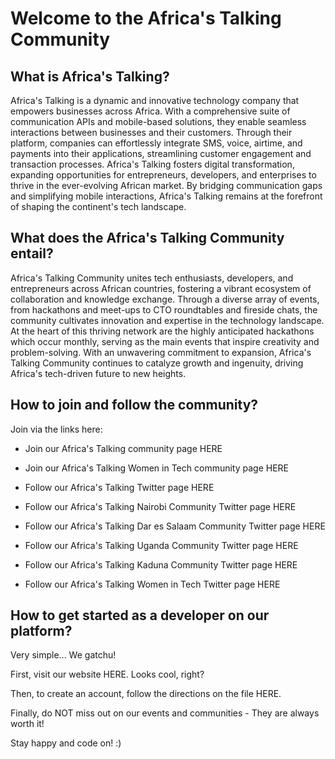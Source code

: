 # Welcome to the Africa's Talking Community

## What is Africa's Talking?

Africa's Talking is a dynamic and innovative technology company that empowers businesses across Africa. With a comprehensive suite of communication APIs and mobile-based solutions, they enable seamless interactions between businesses and their customers. Through their platform, companies can effortlessly integrate SMS, voice, airtime, and payments into their applications, streamlining customer engagement and transaction processes. Africa's Talking fosters digital transformation, expanding opportunities for entrepreneurs, developers, and enterprises to thrive in the ever-evolving African market. By bridging communication gaps and simplifying mobile interactions, Africa's Talking remains at the forefront of shaping the continent's tech landscape.

## What does the Africa's Talking Community entail?

Africa's Talking Community unites tech enthusiasts, developers, and entrepreneurs across African countries, fostering a vibrant ecosystem of collaboration and knowledge exchange. Through a diverse array of events, from hackathons and meet-ups to CTO roundtables and fireside chats, the community cultivates innovation and expertise in the technology landscape. At the heart of this thriving network are the highly anticipated hackathons which occur monthly, serving as the main events that inspire creativity and problem-solving. With an unwavering commitment to expansion, Africa's Talking Community continues to catalyze growth and ingenuity, driving Africa's tech-driven future to new heights.

## How to join and follow the community? 

Join via the links here: 

- Join our Africa's Talking community page HERE

- Join our Africa's Talking Women in Tech community page HERE

- Follow our Africa's Talking Twitter page HERE

- Follow our Africa's Talking Nairobi Community Twitter page HERE

- Follow our Africa's Talking Dar es Salaam Community Twitter page HERE

- Follow our Africa's Talking Uganda Community Twitter page HERE

- Follow our Africa's Talking Kaduna Community Twitter page HERE

- Follow our Africa's Talking Women in Tech Twitter page HERE

## How to get started as a developer on our platform?

Very simple... We gatchu!

First, visit our website HERE. Looks cool, right?

Then, to create an account, follow the directions on the file HERE. 

Finally, do NOT miss out on our events and communities - They are always worth it!

Stay happy and code on! :)